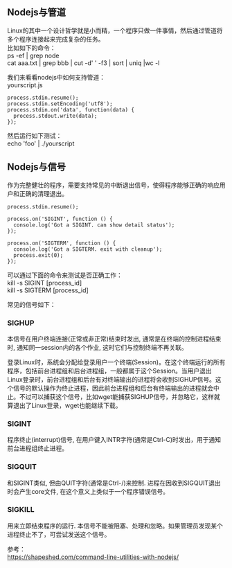 ## Nodejs与管道

Linux的其中一个设计哲学就是小而精，一个程序只做一件事情，然后通过管道将多个程序连接起来完成复杂的任务。  
比如如下的命令：  
ps -ef | grep node  
cat aaa.txt | grep bbb | cut -d' ' -f3 | sort | uniq |wc -l  

我们来看看nodejs中如何支持管道：  
yourscript.js
```
process.stdin.resume();
process.stdin.setEncoding('utf8');
process.stdin.on('data', function(data) {
  process.stdout.write(data);
});
```
然后运行如下测试：   
echo 'foo' | ./yourscript

## Nodejs与信号
作为完整健壮的程序，需要支持常见的中断退出信号，使得程序能够正确的响应用户和正确的清理退出。
```
process.stdin.resume();

process.on('SIGINT', function () {
  console.log('Got a SIGINT. can show detail status');
});

process.on('SIGTERM', function () {
  console.log('Got a SIGTERM. exit with cleanup');
  process.exit(0);
});
```
可以通过下面的命令来测试是否正确工作：  
kill -s SIGINT [process_id]   
kill -s SIGTERM [process_id]    

常见的信号如下：
### SIGHUP
本信号在用户终端连接(正常或非正常)结束时发出, 通常是在终端的控制进程结束时, 通知同一session内的各个作业, 这时它们与控制终端不再关联。

登录Linux时，系统会分配给登录用户一个终端(Session)。在这个终端运行的所有程序，包括前台进程组和后台进程组，一般都属于这个Session。当用户退出Linux登录时，前台进程组和后台有对终端输出的进程将会收到SIGHUP信号。这个信号的默认操作为终止进程，因此前台进程组和后台有终端输出的进程就会中止。不过可以捕获这个信号，比如wget能捕获SIGHUP信号，并忽略它，这样就算退出了Linux登录，wget也能继续下载。

### SIGINT
程序终止(interrupt)信号, 在用户键入INTR字符(通常是Ctrl-C)时发出，用于通知前台进程组终止进程。

### SIGQUIT
和SIGINT类似, 但由QUIT字符(通常是Ctrl-/)来控制. 进程在因收到SIGQUIT退出时会产生core文件, 在这个意义上类似于一个程序错误信号。

### SIGKILL
用来立即结束程序的运行. 本信号不能被阻塞、处理和忽略。如果管理员发现某个进程终止不了，可尝试发送这个信号。

参考：  
https://shapeshed.com/command-line-utilities-with-nodejs/
